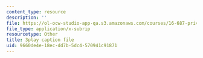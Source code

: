 ```yaml
---
content_type: resource
description: ''
file: https://ol-ocw-studio-app-qa.s3.amazonaws.com/courses/16-687-private-pilot-ground-school-january-iap-2019/9660de4e18ecdd7b5dc4570941c91871_MNIYBTHc6mg.srt
file_type: application/x-subrip
resourcetype: Other
title: 3play caption file
uid: 9660de4e-18ec-dd7b-5dc4-570941c91871
---
```

